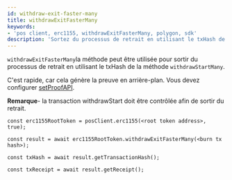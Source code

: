 ```yaml
---
id: withdraw-exit-faster-many
title: withdrawExitFasterMany
keywords:
- 'pos client, erc1155, withdrawExitFasterMany, polygon, sdk'
description: 'Sortez du processus de retrait en utilisant le txHash de withdrawStartMany.'
---
```


`withdrawExitFasterMany`la méthode peut être utilisée pour sortir du processus de retrait en utilisant le txHash de la méthode `withdrawStartMany`.

C'est rapide, car cela génère la preuve en arrière-plan. Vous devez configurer [setProofAPI](/docs/develop/ethereum-polygon/matic-js/set-proof-api).


**Remarque**- la transaction withdrawStart doit être contrôlée afin de sortir du retrait.

```
const erc1155RootToken = posClient.erc1155(<root token address>, true);

const result = await erc1155RootToken.withdrawExitFasterMany(<burn tx hash>);

const txHash = await result.getTransactionHash();

const txReceipt = await result.getReceipt();

```
